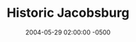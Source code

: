 ---
_schema: default
title: Historic Jacobsburg
link: https://www.geocaching.com/geocache/GCH3V0
owner: Team SAR-Dogs
date: 2004-05-29 02:00:00 -0500
log_type: Found it
display_coords: N 40° 47.394' W 075° 17.761'
latitude: '40.7899'
longitude: '-75.296016'
first_stage: false
bogus: false
zhanna_log:  >-
  Hi, Team SAR-Dogs!


  Ever since I got my new bike I've been waiting for the opportunity to bring it down to Jacobsburg for some of the great riding I enjoyed here last year. I knew it would be even better now that I've gotten rid of the old bike that was slowing me down. I wasn't sure where we'd end up this time, but Rich had brought along printout of this cache page and it sounded like a worthwhile adventure to me. I love multis that can be done by bike. We parked in a different spot than the one you suggested and rode the trails and streets toward the first set of coordinates. The first three stages of the hunt were well-hidden but we found them without difficulty. Retrieving them, however, was tricky business. These areas are blanketed by poison ivy, so watch where you step and what you touch! Satellite reception was poor near the final stage, and it took us a bit longer to locate the cache than it had for the earlier parts. I was searching a good distance away when Rich announced he'd found the cache. Our trading reflected a “cat” theme! The Pez dispenser Rich took was shaped like a kitten, and I traded a Hello Kitty stamp for a ceramic cat ornament. After rehiding the cache, we retraced our route back out to the road and then headed to a nearby Rails-Trail to search for another cache and some benchmarks. Thanks for a well-planned adventure that provided a nice warm-up for our day of riding and caching!


  Zhanna
rich_log:  >-
  Howdy, Team SAR-Dogs!


  Drove down from the Scranton area early this morning for a day of mountain biking, Geocaching and benchmark hunting in and around J-burg S.P. The weather looked very promising for a change—sunny, cool, a little breezy, and finally low humidity! Also, Zhanna was anxious to try out her new Trek bike on some buffed singletrack. We parked at the main lot on Belfast Road and worked our way over to the suggested start for this cache hunt. No problem finding any of the stages, but I would like to pass on a word of warning that all parts except for the last one are heavily guarded by poison ivy, both the shrub and vine varieties. J-burg is rife with PI and, personally, I get itchy all over just looking at it!!! From this well-stocked cache I took the Pez dispenser left by PezPatrol, and traded a Geocaching magnet, two cyclist's key-“chains” and an assortment of State park maps. From here we headed over to “Harley's Hike” cache and check out the Rails-Trail. Thanks for getting our day off to a fine start.


  ~Rich in NEPA~
post_id: 5590
image_gallery_zh: gallery3
image_gallery_zh_class: single
image_gallery_r: gallery4
---